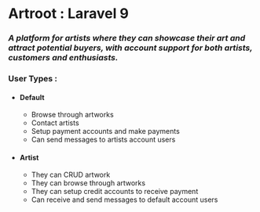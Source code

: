 # Artroot : Laravel 9 
### *A platform for artists where they can showcase their art and attract potential buyers, with account support for both artists, customers and enthusiasts.*
### User Types :

- #### Default 
    - Browse through artworks
    - Contact artists
    - Setup payment accounts and make payments
    - Can send messages to artists account users
- #### Artist
    - They can CRUD artwork
    - They can browse through artworks
    - They can setup credit accounts to receive payment
    - Can receive and send messages to default account users


